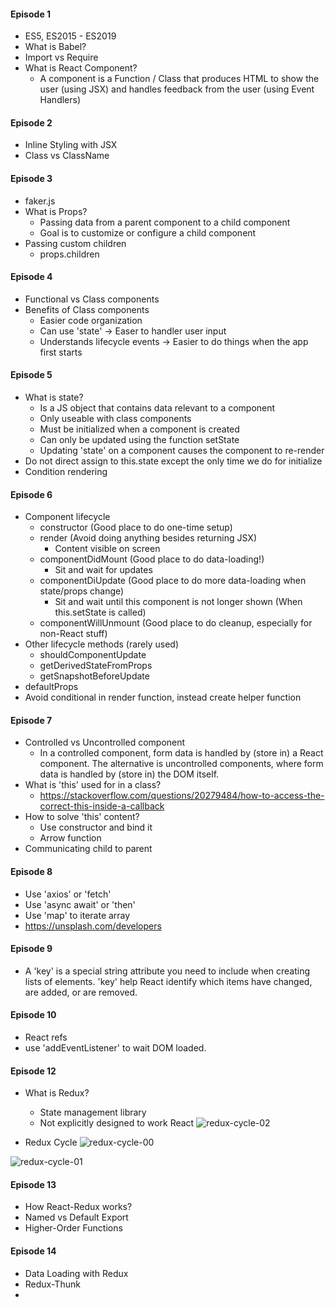 #### Episode 1 ####
* ES5, ES2015 - ES2019
* What is Babel?
* Import vs Require
* What is React Component?
  * A component is a Function / Class that produces HTML to show the user (using JSX) and handles feedback from the user (using Event Handlers)
  
#### Episode 2 ####
* Inline Styling with JSX
* Class vs ClassName

#### Episode 3 ####
* faker.js
* What is Props? 
  * Passing data from a parent component to a child component
  * Goal is to customize or configure a child component
 * Passing custom children
   * props.children

#### Episode 4 ####
* Functional vs Class components
* Benefits of Class components
  * Easier code organization
  * Can use 'state' -> Easer to handler user input
  * Understands lifecycle events -> Easier to do things when the app first starts
  
#### Episode 5 ####
* What is state?
  * Is a JS object that contains data relevant to a component
  * Only useable with class components
  * Must be initialized when a component is created
  * Can only be updated using the function setState
   * Updating 'state' on a component causes the component to re-render
 * Do not direct assign to this.state except the only time we do for initialize
 * Condition rendering
 
#### Episode 6 ####
* Component lifecycle
  * constructor (Good place to do one-time setup)
  * render (Avoid doing anything besides returning JSX)
    * Content visible on screen
  * componentDidMount (Good place to do data-loading!)
    * Sit and wait for updates
  * componentDiUpdate (Good place to do more data-loading when state/props change)
    * Sit and wait until this component is not longer shown (When this.setState is called)
  * componentWillUnmount (Good place to do cleanup, especially for non-React stuff)
* Other lifecycle methods (rarely used)
  * shouldComponentUpdate
  * getDerivedStateFromProps
  * getSnapshotBeforeUpdate
* defaultProps
* Avoid conditional in render function, instead create helper function

#### Episode 7 ####
* Controlled vs Uncontrolled component
  * In a controlled component, form data is handled by (store in) a React component. The alternative is uncontrolled components, where form data is handled by (store in) the DOM itself.
* What is 'this' used for in a class?
  * https://stackoverflow.com/questions/20279484/how-to-access-the-correct-this-inside-a-callback
 * How to solve 'this' content?
   * Use constructor and bind it
   * Arrow function
 * Communicating child to parent

#### Episode 8 ####
* Use 'axios' or 'fetch'
* Use 'async await' or 'then'
* Use 'map' to iterate array
* https://unsplash.com/developers

#### Episode 9 ####
* A 'key' is a special string attribute you need to include when creating lists of elements. 'key' help React identify which items have changed, are added, or are removed.

#### Episode 10 ####
* React refs
* use 'addEventListener' to wait DOM loaded.

#### Episode 12 ####
* What is Redux?
  * State management library
  * Not explicitly designed to work React
  ![redux-cycle-02](https://user-images.githubusercontent.com/5309726/55406621-04c1ba00-558f-11e9-8efd-7a3bc3d408e0.png)
  
* Redux Cycle
![redux-cycle-00](https://user-images.githubusercontent.com/5309726/55406662-1efb9800-558f-11e9-9b86-781baf95713a.png)

![redux-cycle-01](https://user-images.githubusercontent.com/5309726/55406607-fbd0e880-558e-11e9-8269-fa5f9da0c980.png)

#### Episode 13 ####
* How React-Redux works?
* Named vs Default Export
* Higher-Order Functions

#### Episode 14 ####
* Data Loading with Redux
* Redux-Thunk
* 
